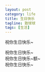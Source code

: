 ```yaml
---
layout: post
category: life
title: 生日快乐
tagline: 致球球
tags: [生活]
---
```

祝你生日快乐~  
<!--more-->
祝你生日快乐~  
祝你生日快乐~额~  
祝你生日快乐~  
